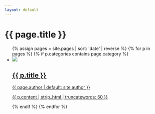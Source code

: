 ```yaml
---
layout: default
---
```


<h1>{{ page.title }}</h1>

<ul class="listing">
{% assign pages = site.pages | sort: 'date' | reverse %}
{% for p in pages %}
   {% if p.categories contains page.category %}
     <li>
        <a href="{{ p.url | absolute_url }}">
          <img src="{{ p.image | absolute_url }}" \>
          <h2>{{ p.title }}</h2>
          <p class="dark">{{ page.author | default: site.author }}</p>
          <p class="summary">{{ p.content | strip_html | truncatewords: 50 }}</p>
        </a>
      </li>
   {% endif %}
{% endfor %}
</ul>
